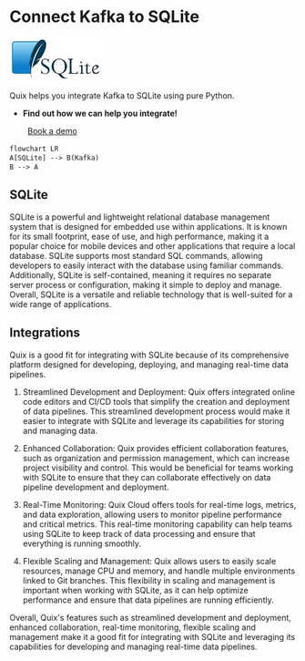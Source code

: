 # Connect Kafka to SQLite

![](./images/logo_1.jpg)

Quix helps you integrate Kafka to SQLite using pure Python.

<div class="grid cards blog-grid-card" markdown>

- __Find out how we can help you integrate!__

    <a class="md-button md-button--primary" href="https://share.hsforms.com/1iW0TmZzKQMChk0lxd_tGiw4yjw2?__hstc=175542013.2303933fbd746c0ac86d9ccbe9bc9100.1728383268831.1729603416735.1729620918855.31&__hssc=175542013.1.1729620918855&__hsfp=2132701734" target="_blank" style="margin:.5rem;">Book a demo</a>

</div>

```mermaid
flowchart LR
A[SQLite] --> B(Kafka)
B --> A
```

## SQLite

SQLite is a powerful and lightweight relational database management system that is designed for embedded use within applications. It is known for its small footprint, ease of use, and high performance, making it a popular choice for mobile devices and other applications that require a local database. SQLite supports most standard SQL commands, allowing developers to easily interact with the database using familiar commands. Additionally, SQLite is self-contained, meaning it requires no separate server process or configuration, making it simple to deploy and manage. Overall, SQLite is a versatile and reliable technology that is well-suited for a wide range of applications.

## Integrations

Quix is a good fit for integrating with SQLite because of its comprehensive platform designed for developing, deploying, and managing real-time data pipelines. 

1. Streamlined Development and Deployment: Quix offers integrated online code editors and CI/CD tools that simplify the creation and deployment of data pipelines. This streamlined development process would make it easier to integrate with SQLite and leverage its capabilities for storing and managing data.

2. Enhanced Collaboration: Quix provides efficient collaboration features, such as organization and permission management, which can increase project visibility and control. This would be beneficial for teams working with SQLite to ensure that they can collaborate effectively on data pipeline development and deployment.

3. Real-Time Monitoring: Quix Cloud offers tools for real-time logs, metrics, and data exploration, allowing users to monitor pipeline performance and critical metrics. This real-time monitoring capability can help teams using SQLite to keep track of data processing and ensure that everything is running smoothly.

4. Flexible Scaling and Management: Quix allows users to easily scale resources, manage CPU and memory, and handle multiple environments linked to Git branches. This flexibility in scaling and management is important when working with SQLite, as it can help optimize performance and ensure that data pipelines are running efficiently.

Overall, Quix's features such as streamlined development and deployment, enhanced collaboration, real-time monitoring, flexible scaling and management make it a good fit for integrating with SQLite and leveraging its capabilities for developing and managing real-time data pipelines.

